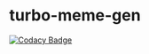 # turbo-meme-gen

[![Codacy Badge](https://app.codacy.com/project/badge/Grade/da280ea75920476280adc1c706ff5700)](https://www.codacy.com/gh/chalu/turbo-meme-gen/dashboard?utm_source=github.com&amp;utm_medium=referral&amp;utm_content=chalu/turbo-meme-gen&amp;utm_campaign=Badge_Grade)
